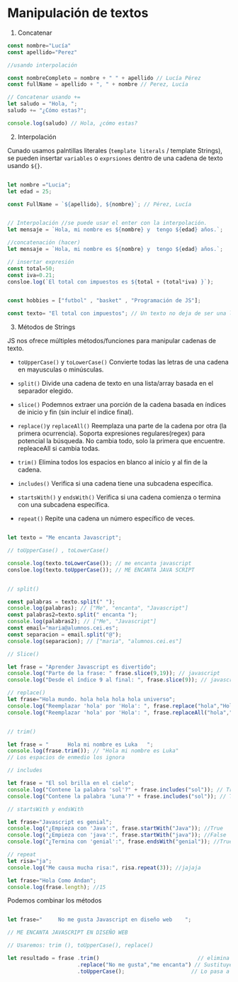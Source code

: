 # Manipulación de textos

1. Concatenar

```js
const nombre="Lucía"
const apellido="Perez"

//usando interpolación

const nombreCompleto = nombre + " " + apellido // Lucía Pérez
const fullName = apellido + ", " + nombre // Perez, Lucía

// Concatenar usando +=
let saludo = "Hola, ";
saludo += "¿Cómo estas?";

console.log(saludo) // Hola, ¿cómo estas?

```

2. Interpolación

Cunado usamos palntillas literales (`template literals` / template Strings), se pueden insertar `variables` o `exprsiones` dentro de una cadena de texto usando `${}`.

```js

let nombre ="Lucia";
let edad = 25;

const FullName = `${apellido}, ${nombre}`; // Pérez, Lucía


// Interpolación //se puede usar el enter con la interpolación.
let mensaje = `Hola, mi nombre es ${nombre} y  tengo ${edad} años.`;

//concatenación (hacer)
let mensaje = `Hola, mi nombre es ${nombre} y  tengo ${edad} años.`;

// insertar expresión
const total=50;
const iva=0.21;
consloe.log(`El total con impuestos es ${total + (total*iva) }`);


const hobbies = ["futbol" , "basket" , "Programación de JS"];

const texto= "El total con impuestos"; // Un texto no deja de ser una lista de letras
```

3. Métodos de Strings

JS nos ofrece múltiples métodos/funciones para manipular cadenas de texto.

- `toUpperCase()` y `toLowerCase()`
Convierte todas las letras de una cadena en mayusculas o minúsculas.

- `split()`
Divide una cadena de texto en una lista/array basada en el separador elegido.

- `slice()`
Podemnos extraer una porción de la cadena basada en índices de inicio y fin (sin incluir el indice final).

- `replace()`y `replaceAll()`
Reemplaza una parte de la cadena por otra (la primera ocurrencia).
Soporta expresiones regulares(regex) para potencial la búsqueda.
No cambia todo, solo la primera que encuentre. repleaceAll si cambia todas.

- `trim()`
Elimina todos los espacios en blanco al início y al fin de la cadena.

- `includes()`
Verifica si una cadena tiene una subcadena específica.

- `startsWith()` y `endsWith()`
Verifica si una cadena comienza o termina con una subcadena específica.

- `repeat()`
Repite una cadena un número específico de veces.

```js

let texto = "Me encanta Javascript";

// toUpperCase() , toLowerCase()

console.log(texto.toLowerCase()); // me encanta javascript
consloe.log(texto.toUpperCase()); // ME ENCANTA JAVA SCRIPT


// split()

const palabras = texto.split(" ");
console.log(palabras); // ["Me", "encanta", "Javascript"]
const palabras2=texto.split(" encanta ");
console.log(palabras2); // ["Me", "Javascript"]
const email="maria@alumnos.cei.es";
const separacion = email.split("@");
console.log(separacion); // ["maria", "alumnos.cei.es"]

// Slice()

let frase = "Aprender Javascript es divertido";
console.log("Parte de la frase: " frase.slice(9,19)); // javascript
console.log("Desde el índice 9 al final: ", frase.slice(9)); // javascript es divertido

// replace()
let frase="Hola mundo. hola hola hola hola universo";
console.log("Reemplazar 'hola' por 'Hola': ", frase.replace("hola","Hola")); // cambia la primera que encuentre
console.log("Reemplazar 'hola' por 'Hola': ", frase.replaceAll("hola","Hola")); // Hola mundo. Hola Hola Hola Hola universo


// trim()

let frase = "      Hola mi nombre es Luka   ";
console.log(frase.trim()); // "Hola mi nombre es Luka"
// Los espacios de enmedio los ignora

// includes

let frase = "El sol brilla en el cielo";
console.log("Contene la palabra 'sol'?" + frase.includes("sol")); // True
console.log("Contene la palabra 'Luna'?" + frase.includes("sol")); // True

// startsWith y endsWith

let frase="Javascript es genial";
console.log("¿Empieza con 'Java':", frase.startWith("Java")); //True
console.log("¿Empieza con 'java':", frase.startWith("java")); //False
console.log("¿Termina con 'genial':", frase.endsWith("genial")); //True

// repeat
let risa="ja";
console.log("Me causa mucha risa:", risa.repeat(3)); //jajaja

let frase="Hola Como Andan";
console.log(frase.length); //15

```

Podemos combinar los métodos

```js

let frase="     No me gusta Javascript en diseño web    ";

// ME ENCANTA JAVASCRIPT EN DISEÑO WEB

// Usaremos: trim (), toUpperCase(), replace()

let resultado = frase .trim()                               // elimina espacios delante y detrás
                      .replace("No me gusta","me encanta") // Sustituye unos valores por otros
                      .toUpperCase();                     // Lo pasa a mayusculas

```




